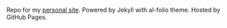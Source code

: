 Repo for my [personal site](https://antabangun.github.io/). 
Powered by Jekyll with al-folio theme. Hosted by GitHub Pages.